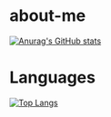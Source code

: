 # about-me
[![Anurag's GitHub stats](https://github-readme-stats-ald4fukej-whitewatercn.vercel.app/api?username=whitewatercn)](https://github.com/anuraghazra/github-readme-stats)

# Languages
[![Top Langs](https://github-readme-stats-ald4fukej-whitewatercn.vercel.app/api/top-langs/?username=whitewatercn)](https://github.com/anuraghazra/github-readme-stats)
